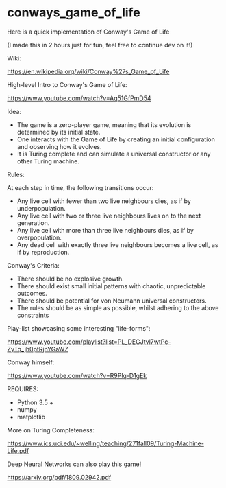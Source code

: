 # conways_game_of_life

Here is a quick implementation of Conway's Game of Life

(I made this in 2 hours just for fun, feel free to continue dev on it!)

Wiki:

https://en.wikipedia.org/wiki/Conway%27s_Game_of_Life

High-level Intro to Conway's Game of Life:

https://www.youtube.com/watch?v=Aq51GfPmD54

Idea:
* The game is a zero-player game, meaning that its evolution is determined by its initial state. 
* One interacts with the Game of Life by creating an initial configuration and observing how it evolves. 
* It is Turing complete and can simulate a universal constructor or any other Turing machine.

Rules:

At each step in time, the following transitions occur:
* Any live cell with fewer than two live neighbours dies, as if by underpopulation.
* Any live cell with two or three live neighbours lives on to the next generation.
* Any live cell with more than three live neighbours dies, as if by overpopulation.
* Any dead cell with exactly three live neighbours becomes a live cell, as if by reproduction.

Conway's Criteria:

* There should be no explosive growth.
* There should exist small initial patterns with chaotic, unpredictable outcomes.
* There should be potential for von Neumann universal constructors.
* The rules should be as simple as possible, whilst adhering to the above constraints

Play-list showcasing some interesting "life-forms":

https://www.youtube.com/playlist?list=PL_DEGJtvl7wtPc-ZyTq_jh0ptRjnYGaWZ

Conway himself:

https://www.youtube.com/watch?v=R9Plq-D1gEk

REQUIRES:
* Python 3.5 + 
* numpy
* matplotlib

More on Turing Completeness:

https://www.ics.uci.edu/~welling/teaching/271fall09/Turing-Machine-Life.pdf


Deep Neural Networks can also play this game!

https://arxiv.org/pdf/1809.02942.pdf

